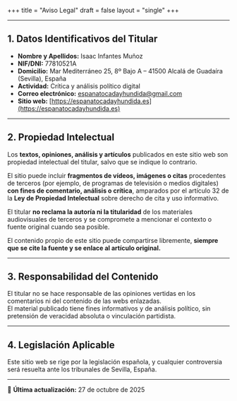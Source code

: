 +++
title = "Aviso Legal"
draft = false
layout = "single"
+++

---

## 1. Datos Identificativos del Titular

- **Nombre y Apellidos:** Isaac Infantes Muñoz  
- **NIF/DNI:** 77810521A  
- **Domicilio:** Mar Mediterráneo 25, 8º Bajo A – 41500 Alcalá de Guadaíra (Sevilla), España  
- **Actividad:** Crítica y análisis político digital  
- **Correo electrónico:** espanatocadayhundida@gmail.com  
- **Sitio web:** [https://espanatocadayhundida.es](https://espanatocadayhundida.es)

---

## 2. Propiedad Intelectual

Los **textos, opiniones, análisis y artículos** publicados en este sitio web son propiedad intelectual del titular, salvo que se indique lo contrario.

El sitio puede incluir **fragmentos de vídeos, imágenes o citas** procedentes de terceros (por ejemplo, de programas de televisión o medios digitales) **con fines de comentario, análisis o crítica**, amparados por el artículo 32 de la **Ley de Propiedad Intelectual** sobre derecho de cita y uso informativo.

El titular **no reclama la autoría ni la titularidad** de los materiales audiovisuales de terceros y se compromete a mencionar el contexto o fuente original cuando sea posible.

El contenido propio de este sitio puede compartirse libremente, **siempre que se cite la fuente y se enlace al artículo original.**

---

## 3. Responsabilidad del Contenido

El titular no se hace responsable de las opiniones vertidas en los comentarios ni del contenido de las webs enlazadas.  
El material publicado tiene fines informativos y de análisis político, sin pretensión de veracidad absoluta o vinculación partidista.

---

## 4. Legislación Aplicable

Este sitio web se rige por la legislación española, y cualquier controversia será resuelta ante los tribunales de Sevilla, España.

---

📅 **Última actualización:** 27 de octubre de 2025
